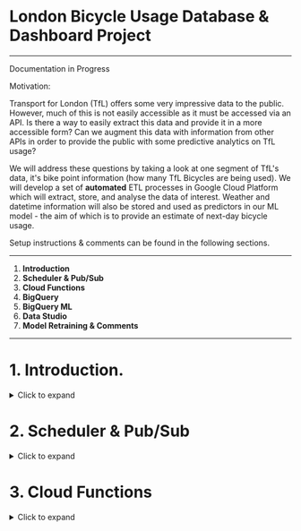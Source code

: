 # London Bicycle Usage Database & Dashboard Project
-----------------------------

Documentation in Progress


Motivation: 

Transport for London (TfL) offers some very impressive data to the public. However, much of this is not easily accessible as it must be accessed via an API. Is there a way to easily extract this data and provide it in a more accessible form? Can we augment this data with information from other APIs in order to provide the public with some predictive analytics on TfL usage? 

We will address these questions by taking a look at one segment of TfL's data, it's bike point information (how many TfL Bicycles are being used). We will develop a set of **automated** ETL processes in Google Cloud Platform which will extract, store, and analyse the data of interest. Weather and datetime information will also be stored and used as predictors in our ML model - the aim of which is to provide an estimate of next-day bicycle usage. 

Setup instructions & comments can be found in the following sections.

-------------------------------

1. **Introduction**
2. **Scheduler & Pub/Sub**
3. **Cloud Functions**
4. **BigQuery**
5. **BigQuery ML**
6. **Data Studio**
7. **Model Retraining & Comments**

------------------------------

# 1. Introduction.
<details>
  <summary>Click to expand</summary>
  
----------------- 

We will create our entire pipeline, from data extraction to dashboarding, using the following functions on GCP:

- Cloud Scheduler: Will be used to trigger a Pub/Sub Topic when we are ready to pull data from various APIs. Functions like a cron job & is on a daily schedule.
- Pub/Sub topic: Is used to trigger the Cloud Function which is what holds the extraction Python script. 
- Cloud Function: Contains a Python script that pulls data from API and writes it to Big Query.
- Big Query: GCPs Data Warehouse offering. Queried using SQL and fed with data daily from the Cloud function.
- Data Studio: Dashboard of TfL usage and predictions, updated daily.
- Big Query ML: Allows for the execution of ML models in standard SQL queries. We will use this to make some basic predictions on bicycle usage. 
  
![Pipeline](https://user-images.githubusercontent.com/76081318/166061290-5fb93821-162f-408f-bf46-2151a5dd7191.jpg)

</details>

# 2. Scheduler & Pub/Sub
<details>
  <summary>Click to expand</summary>
  
-----------------
In order to trigger our Cloud Function on a daily basis, we must configure a system which acts as a scheduler. First, we must create a Pub/Sub topic:

- This requires minimal configuration, simply give it a Topic ID. 
![Pubsub](https://user-images.githubusercontent.com/76081318/166063568-11ca4457-6161-4747-9bea-69a950bce505.PNG)

- We can now set up a Scheduler function. Name, Region, Description and Timezone are self-explanatory. For Frequency, you must use a unix-cron schedule expression. This follows a minute hour day-of-month month day-of-week pattern. In this case, we are saying run at 45 minutes past 8am, every day, every month, etc.  
![Scheduler](https://user-images.githubusercontent.com/76081318/166063891-a19e7a75-2bad-4cc5-abc6-c44cd7eae7fe.PNG)

- Next, you must tell the Scheduler what to execute. In this case, we will tell it the Target Type is a Pub/Sub and then select the Pub/Sub we made earlier. The message body must contain some text, but in this case it does not matter what you enter. 
![Scheduler2](https://user-images.githubusercontent.com/76081318/166065282-82a4d2d4-d66b-4848-a986-d1ef36820b05.PNG)

The Scheduler and Pub/Sub are now configured. We will next create the script which will be triggered by this system.

</details>

# 3. Cloud Functions
<details>
  <summary>Click to expand</summary>
  
-----------------
- When creating the Cloud Function, you will first need to configure some settings before entering code. Most of these are self-explanatory (Function Name, Region, etc) or vary depending on use-case (e.g. Memory allocation; can be left default in this case). One setting which must be configured is Trigger. Ensure this is set to Cloud Pub/Sub and then select the Pub/Sub Topic we created in the last section. 
![Func1](https://user-images.githubusercontent.com/76081318/166066339-9c740e5a-25cc-4977-b224-a4ea193e7e94.PNG)

- We will then be presented with the Code view. We will be using Python 3.9.
  
- You can upload the Main.py and requirements.txt files or enter your own code depending on your requirements. In this case, the provided main.py script performs some ETL processes on TfL and weather data with the data being loaded into Big Query.
  
- Ensure that the Entry Point is the name of the defined function, in this case "pull_data". 
  
- The code, as provided here, also requires a gcp auth key, obtaining such a key is outside the scope of this guide but once attained, it can also be uploaded here. 
  
</details>

